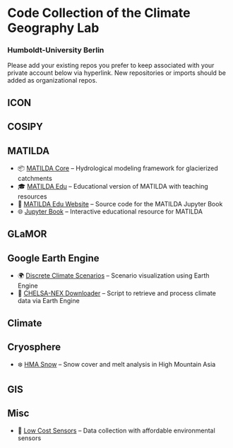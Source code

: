 # Code Collection of the Climate Geography Lab
### Humboldt-University Berlin 

Please add your existing repos you prefer to keep associated with your private account below via hyperlink. New repositories or imports should be added as organizational repos.

## ICON

## COSIPY

## MATILDA

- 📦 [MATILDA Core](https://github.com/cryotools/matilda) – Hydrological modeling framework for glacierized catchments  
- 🎓 [MATILDA Edu](https://github.com/phiscu/matilda_edu) – Educational version of MATILDA with teaching resources  
- 📘 [MATILDA Edu Website](https://github.com/matilda-online/jbook) – Source code for the MATILDA Jupyter Book  
- 🌐 [Jupyter Book](https://matilda-online.github.io/jbook/) – Interactive educational resource for MATILDA

## GLaMOR

## Google Earth Engine

- 🌍 [Discrete Climate Scenarios](https://github.com/phiscu/discrete_climate_scenarios) – Scenario visualization using Earth Engine  
- 📡 [CHELSA-NEX Downloader](https://github.com/phiscu/chelsa-nex) – Script to retrieve and process climate data via Earth Engine

## Climate

## Cryosphere

- ❄️ [HMA Snow](https://github.com/phiscu/hma_snow) – Snow cover and melt analysis in High Mountain Asia

## GIS

## Misc

- 🧪 [Low Cost Sensors](https://github.com/phiscu/low_cost_sensors) – Data collection with affordable environmental sensors
